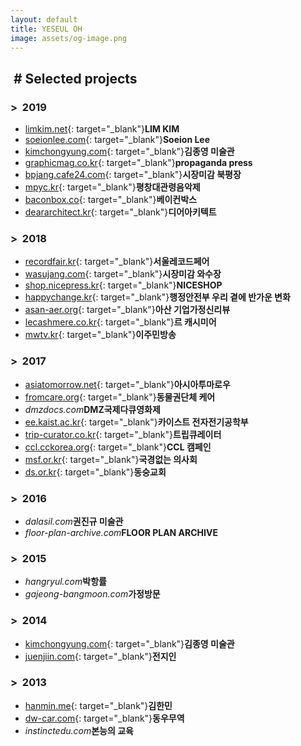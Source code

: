 ```yaml
---
layout: default
title: YESEUL OH
image: assets/og-image.png
---
```

## &nbsp;# Selected projects

### >&nbsp;&nbsp;2019
- [limkim.net](https://limkim.net){: target="_blank"}**LIM KIM**
- [soeionlee.com](http://soeionlee.com){: target="_blank"}**Soeion Lee**
- [kimchongyung.com](http://kimchongyung.com){: target="_blank"}**김종영 미술관**
- [graphicmag.co.kr](http://graphicmag.co.kr){: target="_blank"}**propaganda press**
- [bpjang.cafe24.com](http://bpjang.cafe24.com){: target="_blank"}**시장미감 북평장**
- [mpyc.kr](https://mpyc.kr){: target="_blank"}**평창대관령음악제**
- [baconbox.co](https://baconbox.co){: target="_blank"}**베이컨박스**
- [deararchitect.kr](https://deararchitect.kr){: target="_blank"}**디어아키텍트**

### >&nbsp;&nbsp;2018
- [recordfair.kr](http://recordfair.kr){: target="_blank"}**서울레코드페어**
- [wasujang.com](http://wasujang.com){: target="_blank"}**시장미감 와수장**
- [shop.nicepress.kr](https://shop.nicepress.kr){: target="_blank"}**NICESHOP**
- [happychange.kr](https://happychange.kr){: target="_blank"}**행정안전부 우리 곁에 반가운 변화**
- [asan-aer.org](https://asan-aer.org){: target="_blank"}**아산 기업가정신리뷰**
- [lecashmere.co.kr](https://lecashmere.co.kr){: target="_blank"}**르 캐시미어**
- [mwtv.kr](https://mwtv.kr){: target="_blank"}**이주민방송**

### >&nbsp;&nbsp;2017
- [asiatomorrow.net](https://asiatomorrow.net){: target="_blank"}**아시아투마로우**
- [fromcare.org](http://fromcare.org){: target="_blank"}**동물권단체 케어**
- _dmzdocs.com_**DMZ국제다큐영화제**
- [ee.kaist.ac.kr](https://ee.kaist.ac.kr){: target="_blank"}**카이스트 전자전기공학부**
- [trip-curator.co.kr](https://trip-curator.co.kr){: target="_blank"}**트립큐레이터**
- [ccl.cckorea.org](https://ccl.cckorea.org){: target="_blank"}**CCL 캠페인**
- [msf.or.kr](https://msf.or.kr){: target="_blank"}**국경없는 의사회**
- [ds.or.kr](https://ds.or.kr){: target="_blank"}**동숭교회**

### >&nbsp;&nbsp;2016
- _dalasil.com_**권진규 미술관**
- _floor-plan-archive.com_**FLOOR PLAN ARCHIVE**

### >&nbsp;&nbsp;2015
- _hangryul.com_**박항률**
- _gajeong-bangmoon.com_**가정방문**

### >&nbsp;&nbsp;2014
- [kimchongyung.com](http://kimchongyung.com){: target="_blank"}**김종영 미술관**
- [juenjiin.com](http://juenjiin.com){: target="_blank"}**전지인**

### >&nbsp;&nbsp;2013
- [hanmin.me](http://hanmin.me){: target="_blank"}**김한민**
- [dw-car.com](http://dw-car.com){: target="_blank"}**동우무역**
- _instinctedu.com_**본능의 교육**
